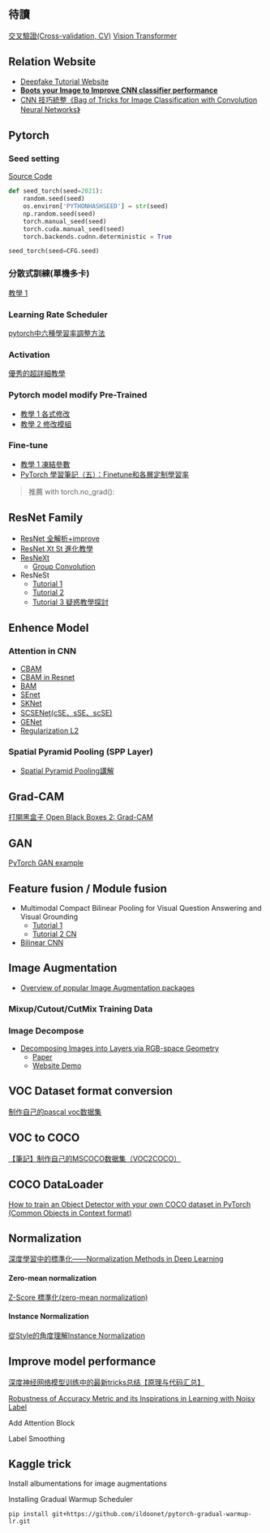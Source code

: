 ## 待讀
[交叉驗證(Cross-validation, CV)](https://medium.com/@chih.sheng.huang821/%E4%BA%A4%E5%8F%89%E9%A9%97%E8%AD%89-cross-validation-cv-3b2c714b18db)
[Vision Transformer](https://zhuanlan.zhihu.com/p/273652295)
## Relation Website
- [Deepfake Tutorial Website](https://www.deepfakescn.com/)
- [**Boots your Image to Improve CNN classifier performance**](https://towardsdatascience.com/boost-your-cnn-image-classifier-performance-with-progressive-resizing-in-keras-a7d96da06e20)
- [CNN 技巧統整《Bag of Tricks for Image Classification with Convolution Neural Networks》](https://arxiv.org/pdf/1812.01187v2.pdf)
## Pytorch
### Seed setting
[Source Code](https://www.kaggle.com/piantic/cnn-or-transformer-pytorch-xla-tpu-for-cassava?scriptVersionId=51538992)
```python
def seed_torch(seed=2021):
    random.seed(seed)
    os.environ['PYTHONHASHSEED'] = str(seed)
    np.random.seed(seed)
    torch.manual_seed(seed)
    torch.cuda.manual_seed(seed)
    torch.backends.cudnn.deterministic = True

seed_torch(seed=CFG.seed)
```
### 分散式訓練(單機多卡)
[教學 1](https://fyubang.com/2019/07/23/distributed-training3/)
### Learning Rate Scheduler
[pytorch中六種學習率調整方法](https://zhuanlan.zhihu.com/p/69411064)
### Activation
[優秀的超詳細教學](https://www.chainnews.com/zh-hant/articles/741795991763.htm)
### Pytorch model modify Pre-Trained
- [教學 1 各式修改](https://zhuanlan.zhihu.com/p/75563856)
- [教學 2 修改模組](https://blog.csdn.net/weixin_42118374/article/details/103761795)
### Fine-tune
- [教學 1 凍結參數](https://zhuanlan.zhihu.com/p/79106053)
- [PyTorch 學習筆記（五）：Finetune和各層定制學習率](https://zhuanlan.zhihu.com/p/59780798)
> 推薦  with torch.no_grad():
## ResNet Family
- [ResNet 全解析+improve](https://zhuanlan.zhihu.com/p/54289848)
- [ResNet Xt St 進化教學](https://medium.com/%E8%BB%9F%E9%AB%94%E4%B9%8B%E5%BF%83/deep-learning-residual-leaning-%E8%AA%8D%E8%AD%98resnet%E8%88%87%E4%BB%96%E7%9A%84%E5%86%A0%E5%90%8D%E5%BE%8C%E7%B9%BC%E8%80%85resnext-resnest-6bedf9389ce)
- [ResNeXt](https://medium.com/@hupinwei/resnext%E7%B6%B2%E8%B7%AF-31c76e4d3409)
  - [Group Convolution](https://blog.csdn.net/zhangjunhit/article/details/90763234?utm_medium=distribute.pc_aggpage_search_result.none-task-blog-2~all~first_rank_v2~rank_v25-1-90763234.nonecase&utm_term=%E5%88%86%E7%BB%84%E5%8D%B7%E7%A7%AF)
- ResNeSt
  - [Tutorial 1](https://zhuanlan.zhihu.com/p/132655457)
  - [Tutorial 2](https://www.codenong.com/cs106434314)
  - [Tutorial 3 疑惑教學探討](https://aijishu.com/a/1060000000110446)
## Enhence Model
### Attention in CNN
- [CBAM](https://zhuanlan.zhihu.com/p/96975064)
- [CBAM in Resnet](https://zhuanlan.zhihu.com/p/99261200)
- [BAM](https://blog.csdn.net/qq_32768091/article/details/86612132)
- [SEnet](https://medium.com/@hupinwei/%E6%B7%B1%E5%BA%A6%E5%AD%B8%E7%BF%92-senet-squeeze-and-excitation-networks-52ad0a7fd307)
- [SKNet](https://github.com/developer0hye/SKNet-PyTorchs)
- [SCSENet(cSE、sSE、scSE)](https://blog.csdn.net/XX_123_1_RJ/article/details/87928935)
- [GENet](https://blog.csdn.net/dgyuanshaofeng/article/details/84179196)
- [Regularization L2](https://blog.csdn.net/guyuealian/article/details/88426648)
### Spatial Pyramid Pooling (SPP Layer)
- [Spatial Pyramid Pooling講解](https://zhuanlan.zhihu.com/p/34788333)
## Grad-CAM
[打開黑盒子 Open Black Boxes 2: Grad-CAM](https://medium.com/jarvis-toward-intelligence/%E6%89%93%E9%96%8B%E9%BB%91%E7%9B%92%E5%AD%90-open-black-boxes-2-1ec6a313f5e9)
## GAN
[PyTorch GAN example](https://github.com/eriklindernoren/PyTorch-GAN)

## Feature fusion / Module fusion
- Multimodal Compact Bilinear Pooling for Visual Question Answering and Visual Grounding
  - [Tutorial 1](https://medium.com/paper-club/multimodal-compact-bilinear-pooling-for-visual-question-answering-and-visual-grounding-6f71bc7d0566)
  - [Tutorial 2 CN](https://blog.csdn.net/bea_tree/article/details/72903566)
- [Bilinear CNN](https://blog.csdn.net/u013841196/article/details/102730183)
## Image Augmentation
- [Overview of popular Image Augmentation packages](https://www.kaggle.com/parulpandey/overview-of-popular-image-augmentation-packages)
### Mixup/Cutout/CutMix Training Data

### Image Decompose
- [Decomposing Images into Layers via RGB-space Geometry](https://cragl.cs.gmu.edu/singleimage/)
  - [Paper](https://cragl.cs.gmu.edu/singleimage/Decomposing%20Images%20into%20Layers%20via%20RGB-space%20Geometry%20(Tan%20et%20al%202016%20TOG).pdf)
  - [Website Demo](http://yig.github.io/image-rgb-in-3D/)
## VOC Dataset format conversion
[制作自己的pascal voc数据集](https://zhuanlan.zhihu.com/p/42980766)

## VOC to COCO
[【筆記】制作自己的MSCOCO数据集（VOC2COCO）](https://blog.csdn.net/csdn_zhishui/article/details/95074395)

## COCO DataLoader
[How to train an Object Detector with your own COCO dataset in PyTorch (Common Objects in Context format)   ](https://medium.com/fullstackai/how-to-train-an-object-detector-with-your-own-coco-dataset-in-pytorch-319e7090da5)

## Normalization
[深度學習中的標準化——Normalization Methods in Deep Learning](https://zhuanlan.zhihu.com/p/142866736)
#### Zero-mean normalization
[Z-Score 標準化(zero-mean normalization)](https://zhuanlan.zhihu.com/p/32482328)

#### Instance Normalization
[從Style的角度理解Instance Normalization](https://zhuanlan.zhihu.com/p/57875010)

## Improve model performance
[深度神经网络模型训练中的最新tricks总结【原理与代码汇总】](https://zhuanlan.zhihu.com/p/66080948)

[Robustness of Accuracy Metric and its Inspirations in Learning with Noisy Label](https://arxiv.org/pdf/2012.04193.pdf)

Add Attention Block

Label Smoothing

## Kaggle trick
Install albumentations for image augmentations

Installing Gradual Warmup Scheduler
```
pip install git+https://github.com/ildoonet/pytorch-gradual-warmup-lr.git
```

